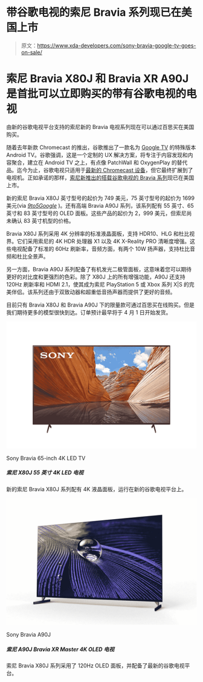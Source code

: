 # 带谷歌电视的索尼 Bravia 系列现已在美国上市

> 原文：<https://www.xda-developers.com/sony-bravia-google-tv-goes-on-sale/>

# 索尼 Bravia X80J 和 Bravia XR A90J 是首批可以立即购买的带有谷歌电视的电视

由新的谷歌电视平台支持的索尼新的 Bravia 电视系列现在可以通过百思买在美国购买。

随着去年新款 Chromecast 的推出，谷歌推出了一款名为 [Google TV](https://www.xda-developers.com/new-google-tv-interface-replace-android-tv-ui/) 的特殊版本 Android TV。谷歌强调，这是一个定制的 UX 解决方案，将专注于内容发现和内容聚合，建立在 Android TV 之上，有点像 PatchWall 和 OxygenPlay 的替代品。迄今为止，谷歌电视只适用于[最新的 Chromecast 设备](https://www.xda-developers.com/google-chromecast-with-google-tv-cheap-streaming-tv-stick-50/)，但它最终扩展到了电视机。正如承诺的那样，[索尼新推出的搭载谷歌电视的 Bravia 系列](https://www.xda-developers.com/sony-2021-bravia-google-tv-support-hdmi-2-1-features/)现已在美国上市。

新的索尼 Bravia X80J 英寸型号的起价为 749 美元，75 英寸型号的起价为 1699 美元(via [*9to5Google*](https://9to5google.com/2021/03/30/sony-bravia-google-tv-launch-us/) )。还有高端 Bravia A90J 系列，该系列配有 55 英寸、65 英寸和 83 英寸型号的 OLED 面板。这些产品的起价为 2，999 美元，但索尼尚未确认 83 英寸机型的价格。

Bravia X80J 系列采用 4K 分辨率的标准液晶面板，支持 HDR10、HLG 和杜比视界。它们采用索尼的 4K HDR 处理器 X1 以及 4K X-Reality PRO 清晰度增强。这些电视配备了标准的 60Hz 刷新率，音频方面，有两个 10W 扬声器，支持杜比音频和杜比全景声。

另一方面，Bravia A90J 系列配备了有机发光二极管面板，这意味着您可以期待更好的对比度和更强烈的色彩。除了 X80J 上的所有增强功能，A90J 还支持 120Hz 刷新率和 HDMI 2.1，使其成为索尼 PlayStation 5 或 Xbox 系列 X|S 的完美伴侣。该系列还由于双致动器和超重低音扬声器而提供了更好的音频。

目前只有 Bravia X80J 和 Bravia A90J 下的限量款可通过百思买在线购买。但是我们期待更多的模型很快到达。订单预计最早将于 4 月 1 日开始发货。

 <picture>![The Sony Bravia XR X90J Series 4K TV is an excellent option if you want a large-screen TV that has great picture quality. It also comes with the latest Google TV interface which is a bonus.](img/d1b68cbd683f78b0870d60d3ab721495.png)</picture> 

Sony Bravia 65-inch 4K LED TV

##### 索尼 X80J 55 英寸 4K LED 电视

新的索尼 Bravia X80J 系列配有 4K 液晶面板，运行在新的谷歌电视平台上。

 <picture>![The Sony Bravia X80J series features a 120Hz OLED panel and comes with the latest Google TV platform.](img/8e1c8ff91458f1694dcecb03c947db76.png)</picture> 

Sony Bravia A90J

##### 索尼 A90J Bravia XR Master 4K OLED 电视

索尼 Bravia X80J 系列采用了 120Hz OLED 面板，并配备了最新的谷歌电视平台。